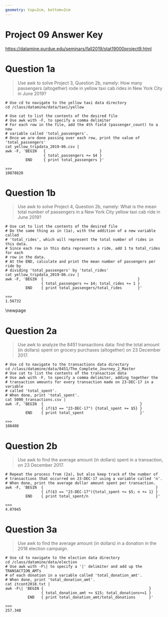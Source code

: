 ```yaml
---
geometry: top=2cm, bottom=2cm
---
```


# Project 09 Answer Key
https://datamine.purdue.edu/seminars/fall2019/stat19000project9.html

# Question 1a
> Use awk to solve Project 3, Question 2b, namely: How many passengers
(altogether) rode in yellow taxi cab rides in New York City in June 2019? 

```{.sh}
# Use cd to navigate to the yellow taxi data directory
cd /class/datamine/data/taxi/yellow

# Use cat to list the contents of the desired file
# Use awk with -F, to specify a comma delimiter
# For each row in the file, add the 4th field (passenger_count) to a new
# variable called 'total_passengers'.
# Once we are done passing over each row, print the value of 'total_passengers'
cat yellow_tripdata_2019-06.csv |
awk -F, 'BEGIN   {                        }
                 { total_passengers += $4 }
         END     { print total_passengers }'
```
```
>>>
10878820
```

# Question 1b
> Use awk to solve Project 4, Question 2b, namely: What is the mean total
number of passengers in a New York City yellow taxi cab ride in June 2019?

```{.sh}
# Use cat to list the contents of the desired file
# Do the same thing as in (1a), with the addition of a new variable called
# 'total_rides', which will represent the total number of rides in this data.
# Since each row in this data represents a ride, add 1 to total_rides for each
# row in the data.
# At the END, calculate and print the mean number of passengers per ride by
# dividing 'total_passengers' by 'total_rides'
cat yellow_tripdata_2019-06.csv |
awk -F, 'BEGIN  {                                          }
                { total_passengers += $4; total_rides += 1 }
         END    { print total_passengers/total_rides       }'
```
```
>>>
1.56732
```

\newpage
# Question 2a
> Use awk to analyze the 8451 transactions data: find the total amount
(in dollars) spent on grocery purchases (altogether) on 23 December 2017.

```{.sh}
# Use cd to navigate to the transactions data directory
cd /class/datamine/data/8451/The_Complete_Journey_2_Master
# Use cat to list the contents of the transaction data
# Use awk with -F, to specify a comma delimiter, adding together the
# transaction amounts for every transaction made on 23-DEC-17 in a variable
# called 'total_spent'.
# When done, print 'total_spent'.
cat 5000_transactions.csv |
awk -F, 'BEGIN  {                                           }
                { if($3 == "23-DEC-17") {total_spent += $5} }
         END    { print total_spent                         }'
```
```
>>>
108408
```

# Question 2b
> Use awk to find the average amount (in dollars) spent in a transaction, on
23 December 2017.

```{.sh}
# Repeat the process from (2a), but also keep track of the number of
# transactions that occurred on 23-DEC-17 using a variable called 'n'.
# When done, print the average dollar amount spent per transaction.
awk -F, 'BEGIN  {                                                  }
                { if($3 == "23-DEC-17"){total_spent += $5; n += 1} }
         END    { print total_spent/n                              }'
```
```
>>>
4.07045
```

# Question 3a
> Use awk to find the average amount (in dollars) in a donation in the 2018
election campaign.

```{.sh}
# Use cd to navigate to the election data directory
cd /class/datamine/data/election
# Use awk with -F\| to specify a '|' delimiter and add up the TRANSACTION_AMTs
# of each donation in a variable called 'total_donation_amt'.
# When done, print 'total_donation_amt'.
cat itcont2018.txt |
awk -F\| 'BEGIN {                                               }
                { total_donation_amt += $15; total_donations+=1 }
          END   { print total_donation_amt/total_donations      }'
```
```
>>>
257.348
```
